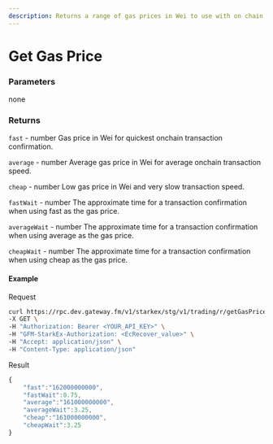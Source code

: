 ```yaml
---
description: Returns a range of gas prices in Wei to use with on chain transactions.
---
```

# Get Gas Price

### **Parameters**
none

### **Returns**
`fast` - number
Gas price in Wei for quickest onchain transaction confirmation.

`average` - number
Average gas price in Wei for average onchain transaction speed.

`cheap` - number
Low gas price in Wei and very slow transaction speed.

`fastWait` - number
The approximate time for a transaction confirmation when using fast as the gas price.

`averageWait` - number
The approximate time for a transaction confirmation when using average as the gas price.

`cheapWait` - number
The approximate time for a transaction confirmation when using cheap as the gas price.

#### **Example**

Request

```bash
curl https://rpc.dev.gateway.fm/v1/starkex/stg/v1/trading/r/getGasPrice \
-X GET \
-H "Authorization: Bearer <YOUR_API_KEY>" \
-H "GFM-StarkEx-Authorization: <EcRecover_value>" \
-H "Accept: application/json" \
-H "Content-Type: application/json" 
```


Result

```javascript
{
    "fast":"162000000000",
    "fastWait":0.75,
    "average":"161000000000",
    "averageWait":3.25,
    "cheap":"161000000000",
    "cheapWait":3.25
}
```